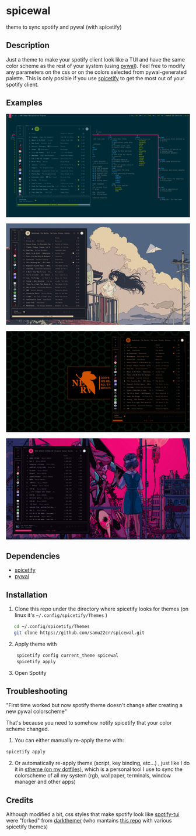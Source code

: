 # spicewal
theme to sync spotify and pywal (with spicetify)

## Description
Just a theme to make your spotify client look like a TUI
and have the same color scheme as the rest of 
your system (using [pywal](https://github.com/dylanaraps/pywal)). Feel free to modify
any parameters on the css or on the colors selected
from pywal-generated palette. This is only posible if you use
[spicetify](https://spicetify.app/) to get the most out of your 
spotify client.

## Examples

![Solarized Theme(solarized)](screenshots/solarized.png?raw=true "solarized")

![Nord Theme(waifu)](screenshots/nord-waifu.png?raw=true "waifu")

![Nerv Theme(evangelion)](screenshots/evangelion-nerv.png?raw=true "nerv")

![Rei Theme(evangelion)](screenshots/evangelion-rei.png?raw=true "rei")

## Dependencies
- [spicetify](https://spicetify.app/)
- [pywal](https://github.com/dylanaraps/pywal)

## Installation
1. Clone this repo under the directory where spicetify looks for themes (on linux it's `~/.config/spicetify/Themes` )
 ```bash
    cd ~/.config/spicetify/Themes
    git clone https://github.com/samu22cr/spicewal.git

 ```
2. Apply theme with
```bash
    spicetify config current_theme spicewal
    spicetify apply
```
3. Open Spotify


 ## Troubleshooting
"First time worked but now spotify theme doesn't change after
creating a new pywal colorscheme"

That's because you need to somehow notify spicetify that your color
scheme changed.
1) You can either manually re-apply theme with:
```bash
spicetify apply
```
2) Or automatically re-apply theme (script, key binding, etc...)
, just like I do it in [stheme (on my dotfiles)](https://github.com/samu22cr/dotfiles), which
is a personal tool I use to sync the colorscheme of all my system (rgb,
wallpaper, terminals, window manager and other apps)


## Credits
Although modified a bit, css styles that make spotify look like [spotify-tui](https://github.com/Rigellute/spotify-tui) were "forked" from [darkthemer](https://github.com/darkthemer)
(who mantains [this repo](https://github.com/darkthemer/spicetify-themes) with various spicetify themes)
